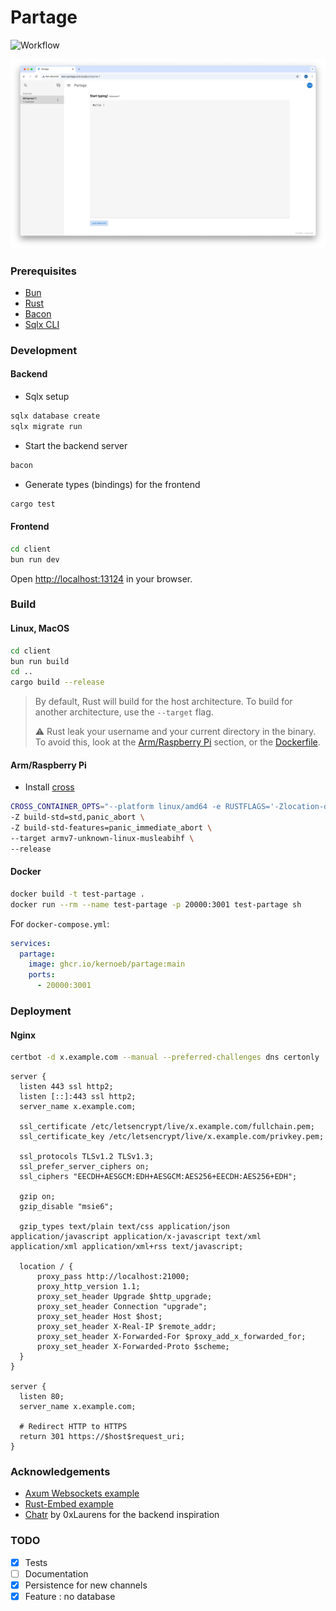 # Partage

![Workflow](https://github.com/kernoeb/partage/actions/workflows/docker-publish.yml/badge.svg)

![capture partage](resources/partage.png)

### Prerequisites

- [Bun](https://bun.sh/)
- [Rust](https://www.rust-lang.org/tools/install)
- [Bacon](https://dystroy.org/bacon/)
- [Sqlx CLI](https://github.com/launchbadge/sqlx/blob/main/sqlx-cli/README.md)

### Development

#### Backend

- Sqlx setup

```bash
sqlx database create
sqlx migrate run
```

- Start the backend server

```bash
bacon
```

- Generate types (bindings) for the frontend

```bash
cargo test
```

#### Frontend

```bash
cd client
bun run dev
```

Open [http://localhost:13124](http://localhost:13124) in your browser.

### Build

#### Linux, MacOS

```bash
cd client
bun run build
cd ..
cargo build --release
```

> By default, Rust will build for the host architecture. To build for another architecture, use the `--target` flag.
> 
> :warning: Rust leak your username and your current directory in the binary. To avoid this, look at the [Arm/Raspberry Pi](#armraspberry-pi) section, or the [Dockerfile](Dockerfile).

#### Arm/Raspberry Pi

- Install [cross](https://github.com/cross-rs/cross/)

```bash
CROSS_CONTAINER_OPTS="--platform linux/amd64 -e RUSTFLAGS='-Zlocation-detail=none -Zfmt-debug=shallow'" cross +nightly build \
-Z build-std=std,panic_abort \
-Z build-std-features=panic_immediate_abort \
--target armv7-unknown-linux-musleabihf \
--release
```

#### Docker

```bash
docker build -t test-partage .
docker run --rm --name test-partage -p 20000:3001 test-partage sh
```

For `docker-compose.yml`:

```yaml
services:
  partage:
    image: ghcr.io/kernoeb/partage:main
    ports:
      - 20000:3001
```

### Deployment

#### Nginx

```sh
certbot -d x.example.com --manual --preferred-challenges dns certonly
```

```nginx
server {
  listen 443 ssl http2;
  listen [::]:443 ssl http2;
  server_name x.example.com;

  ssl_certificate /etc/letsencrypt/live/x.example.com/fullchain.pem;
  ssl_certificate_key /etc/letsencrypt/live/x.example.com/privkey.pem;

  ssl_protocols TLSv1.2 TLSv1.3;
  ssl_prefer_server_ciphers on;
  ssl_ciphers "EECDH+AESGCM:EDH+AESGCM:AES256+EECDH:AES256+EDH";

  gzip on;
  gzip_disable "msie6";

  gzip_types text/plain text/css application/json application/javascript application/x-javascript text/xml application/xml application/xml+rss text/javascript;

  location / {
      proxy_pass http://localhost:21000;
      proxy_http_version 1.1;
      proxy_set_header Upgrade $http_upgrade;
      proxy_set_header Connection "upgrade";
      proxy_set_header Host $host;
      proxy_set_header X-Real-IP $remote_addr;
      proxy_set_header X-Forwarded-For $proxy_add_x_forwarded_for;
      proxy_set_header X-Forwarded-Proto $scheme;
  }
}

server {
  listen 80;
  server_name x.example.com;

  # Redirect HTTP to HTTPS
  return 301 https://$host$request_uri;
}
```

### Acknowledgements

- [Axum Websockets example](https://github.com/tokio-rs/axum/blob/main/examples/websockets/src/main.rs)
- [Rust-Embed example](https://github.com/pyrossh/rust-embed/blob/master/examples/axum-spa/main.rs)
- [Chatr](https://github.com/0xLaurens/chatr) by 0xLaurens for the backend inspiration

### TODO

- [x] Tests
- [ ] Documentation
- [x] Persistence for new channels
- [x] Feature : no database
